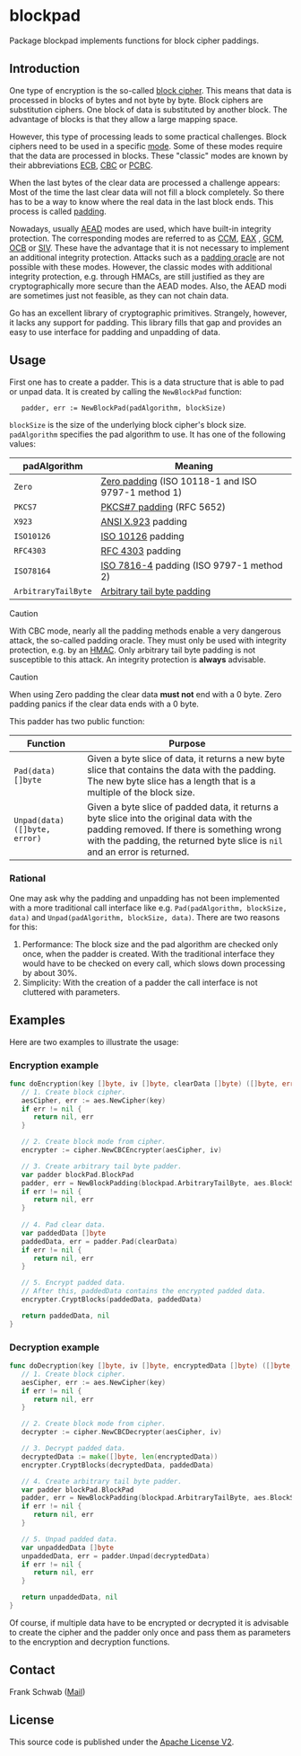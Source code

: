 # blockpad

Package blockpad implements functions for block cipher paddings.

## Introduction

One type of encryption is the so-called [block cipher](https://en.wikipedia.org/wiki/Block_cipher).
This means that data is processed in blocks of bytes and not byte by byte.
Block ciphers are substitution ciphers.
One block of data is substituted by another block.
The advantage of blocks is that they allow a large mapping space.

However, this type of processing leads to some practical challenges.
Block ciphers need to be used in a specific [mode](https://en.wikipedia.org/wiki/Block_cipher_mode_of_operation).
Some of these modes require that the data are processed in blocks.
These "classic" modes are known by their abbreviations [ECB](https://en.wikipedia.org/wiki/Block_cipher_mode_of_operation#Electronic_codebook_(ECB)), [CBC](https://en.wikipedia.org/wiki/Block_cipher_mode_of_operation#Cipher_block_chaining_(CBC)) or [PCBC](https://en.wikipedia.org/wiki/Block_cipher_mode_of_operation#Propagating_cipher_block_chaining_(PCBC)).

When the last bytes of the clear data are processed a challenge appears:
Most of the time the last clear data will not fill a block completely.
So there has to be a way to know where the real data in the last block ends.
This process is called [padding](https://en.wikipedia.org/wiki/Padding_(cryptography)).

Nowadays, usually [AEAD](https://en.wikipedia.org/wiki/Authenticated_encryption) modes are used, which have built-in integrity protection.
The corresponding modes are referred to as [CCM](https://en.wikipedia.org/wiki/CCM_mode), [EAX](https://en.wikipedia.org/wiki/EAX_mode) , [GCM](https://en.wikipedia.org/wiki/Galois/Counter_Mode), [OCB](https://en.wikipedia.org/wiki/OCB_mode) or [SIV](https://en.wikipedia.org/wiki/Block_cipher_mode_of_operation#Synthetic_initialization_vector_(SIV)).
These have the advantage that it is not necessary to implement an additional integrity protection.
Attacks such as a [padding oracle](https://en.wikipedia.org/wiki/Padding_oracle_attack) are not possible with these modes.
However, the classic modes with additional integrity protection, e.g. through HMACs, are still justified as they are cryptographically more secure than the AEAD modes.
Also, the AEAD modi are sometimes just not feasible, as they can not chain data.

Go has an excellent library of cryptographic primitives.
Strangely, however, it lacks any support for padding.
This library fills that gap and provides an easy to use interface for padding and unpadding of data.

## Usage

First one has to create a padder.
This is a data structure that is able to pad or unpad data.
It is created by calling the `NewBlockPad` function:

```
   padder, err := NewBlockPad(padAlgorithm, blockSize)
```

`blockSize` is the size of the underlying block cipher's block size.
`padAlgorithm` specifies the pad algorithm to use.
It has one of the following values:

| padAlgorithm        | Meaning                                                                                                                 |
|---------------------|-------------------------------------------------------------------------------------------------------------------------|
| `Zero`              | [Zero padding](https://en.wikipedia.org/wiki/Padding_(cryptography)#Zero_padding) (ISO 10118-1 and ISO 9797-1 method 1) |
| `PKCS7`             | [PKCS#7 padding](https://en.wikipedia.org/wiki/Padding_(cryptography)#PKCS#5_and_PKCS#7) (RFC 5652)                     |
| `X923`              | [ANSI X.923](https://en.wikipedia.org/wiki/Padding_(cryptography)#ANSI_X9.23) padding                                   |
| `ISO10126`          | [ISO 10126](https://en.wikipedia.org/wiki/Padding_(cryptography)#ISO_10126) padding                                     |
| `RFC4303`           | [RFC 4303](https://datatracker.ietf.org/doc/html/rfc4303#section-2.4) padding                                           |
| `ISO78164`          | [ISO 7816-4](https://en.wikipedia.org/wiki/Padding_(cryptography)#ISO/IEC_7816-4) padding (ISO 9797-1 method 2)         |
| `ArbitraryTailByte` | [Arbitrary tail byte padding](https://eprint.iacr.org/2003/098.pdf)                                                     |

> [!CAUTION]
> With CBC mode, nearly all the padding methods enable a very dangerous attack, the so-called padding oracle.
> They must only be used with integrity protection, e.g. by an [HMAC](https://en.wikipedia.org/wiki/HMAC).
> Only arbitrary tail byte padding is not susceptible to this attack.
> An integrity protection is **always** advisable.

> [!CAUTION]
> When using Zero padding the clear data **must not** end with a 0 byte.
> Zero padding panics if the clear data ends with a 0 byte.

This padder has two public function:

| Function                      | Purpose                                                                                                                                                                                                              |
|-------------------------------|----------------------------------------------------------------------------------------------------------------------------------------------------------------------------------------------------------------------|
| `Pad(data) []byte`            | Given a byte slice of data, it returns a new byte slice that contains the data with the padding. The new byte slice has a length that is a multiple of the block size.                                               |
| `Unpad(data) ([]byte, error)` | Given a byte slice of padded data, it returns a byte slice into the original data with the padding removed. If there is something wrong with the padding, the returned byte slice is `nil` and an error is returned. |

### Rational

One may ask why the padding and unpadding has not been implemented with a more traditional call interface like e.g. `Pad(padAlgorithm, blockSize, data)` and `Unpad(padAlgorithm, blockSize, data)`.
There are two reasons for this:

1. Performance: The block size and the pad algorithm are checked only once, when the padder is created. With the traditional interface they would have to be checked on every call, which slows down processing by about 30%.
2. Simplicity: With the creation of a padder the call interface is not cluttered with parameters.

## Examples

Here are two examples to illustrate the usage:

### Encryption example

```go
func doEncryption(key []byte, iv []byte, clearData []byte) ([]byte, error) {
   // 1. Create block cipher.
   aesCipher, err := aes.NewCipher(key)
   if err != nil {
      return nil, err
   }

   // 2. Create block mode from cipher.	
   encrypter := cipher.NewCBCEncrypter(aesCipher, iv)

   // 3. Create arbitrary tail byte padder.	
   var padder blockPad.BlockPad
   padder, err = NewBlockPadding(blockpad.ArbitraryTailByte, aes.BlockSize)
   if err != nil {
      return nil, err
   }
	
   // 4. Pad clear data.
   var paddedData []byte
   paddedData, err = padder.Pad(clearData)
   if err != nil {
      return nil, err
   }

   // 5. Encrypt padded data.
   // After this, paddedData contains the encrypted padded data.
   encrypter.CryptBlocks(paddedData, paddedData)

   return paddedData, nil
}
```

### Decryption example

```go
func doDecryption(key []byte, iv []byte, encryptedData []byte) ([]byte, error) {
   // 1. Create block cipher.
   aesCipher, err := aes.NewCipher(key)
   if err != nil {
      return nil, err
   }

   // 2. Create block mode from cipher.	
   decrypter := cipher.NewCBCDecrypter(aesCipher, iv)

   // 3. Decrypt padded data.	
   decryptedData := make([]byte, len(encryptedData))
   encrypter.CryptBlocks(decryptedData, paddedData)

   // 4. Create arbitrary tail byte padder.	
   var padder blockPad.BlockPad		
   padder, err = NewBlockPadding(blockpad.ArbitraryTailByte, aes.BlockSize)
   if err != nil {
      return nil, err
   }

   // 5. Unpad padded data.	
   var unpaddedData []byte
   unpaddedData, err = padder.Unpad(decryptedData)
   if err != nil {
      return nil, err
   }

   return unpaddedData, nil
}
```

 Of course, if multiple data have to be encrypted or decrypted it is advisable to create
 the cipher and the padder only once and pass them as parameters to the encryption and
 decryption functions.

## Contact

Frank Schwab ([Mail](mailto:github.sfdhi@slmails.com "Mail"))

## License

This source code is published under the [Apache License V2](https://www.apache.org/licenses/LICENSE-2.0.txt).
